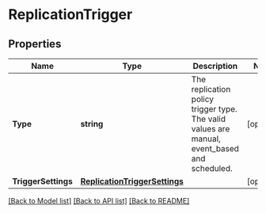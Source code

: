 # ReplicationTrigger

## Properties

Name | Type | Description | Notes
------------ | ------------- | ------------- | -------------
**Type** | **string** | The replication policy trigger type. The valid values are manual, event_based and scheduled. | [optional] 
**TriggerSettings** | [**ReplicationTriggerSettings**](ReplicationTriggerSettings.md) |  | [optional] 

[[Back to Model list]](../README.md#documentation-for-models) [[Back to API list]](../README.md#documentation-for-api-endpoints) [[Back to README]](../README.md)


